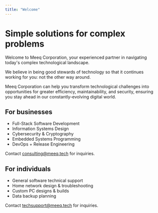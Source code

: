 ```yaml
---
title: "Welcome"
---
```


# Simple solutions for complex problems

Welcome to Meeq Corporation, your experienced partner in navigating today's complex technological landscape.

We believe in being good stewards of technology so that it continues working for you: not the other way around.

Meeq Corporation can help you transform technological challenges into opportunities for greater efficiency,
maintainability, and security, ensuring you stay ahead in our constantly-evolving digital world.

## For businesses

* Full-Stack Software Development
* Information Systems Design
* Cybersecurity & Cryptography
* Embedded Systems Programming
* DevOps + Release Engineering

Contact [consulting@meeq.tech](mailto:consulting@meeq.tech) for inquiries.

## For individuals

* General software technical support
* Home network design & troubleshooting
* Custom PC designs & builds
* Data backup planning

Contact [techsupport@meeq.tech](mailto:techsupport@meeq.tech) for inquiries.
